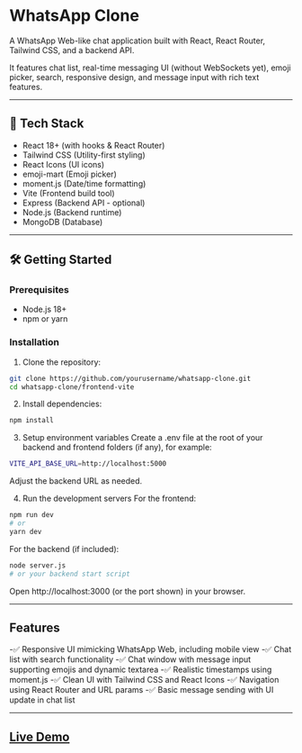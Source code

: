 # WhatsApp Clone

A WhatsApp Web-like chat application built with React, React Router, Tailwind CSS, and a backend API.

It features chat list, real-time messaging UI (without WebSockets yet), emoji picker, search, responsive design, and message input with rich text features.

---

## 🚀 Tech Stack

- React 18+ (with hooks & React Router)
- Tailwind CSS (Utility-first styling)
- React Icons (UI icons)
- emoji-mart (Emoji picker)
- moment.js (Date/time formatting)
- Vite (Frontend build tool)
- Express (Backend API - optional)
- Node.js (Backend runtime)
- MongoDB (Database)

---

## 🛠️ Getting Started

### Prerequisites

- Node.js 18+
- npm or yarn

### Installation

1. Clone the repository:

```bash
git clone https://github.com/yourusername/whatsapp-clone.git
cd whatsapp-clone/frontend-vite
```

2. Install dependencies:

```bash
npm install
```

3. Setup environment variables
Create a .env file at the root of your backend and frontend folders (if any), for example:

```bash
VITE_API_BASE_URL=http://localhost:5000
```
Adjust the backend URL as needed.

4. Run the development servers
For the frontend:

```bash
npm run dev
# or
yarn dev
```
For the backend (if included):

```bash
node server.js
# or your backend start script
```
Open http://localhost:3000 (or the port shown) in your browser.

---

## Features
-✅ Responsive UI mimicking WhatsApp Web, including mobile view
-✅ Chat list with search functionality
-✅ Chat window with message input supporting emojis and dynamic textarea
-✅ Realistic timestamps using moment.js
-✅ Clean UI with Tailwind CSS and React Icons
-✅ Navigation using React Router and URL params
-✅ Basic message sending with UI update in chat list

---

## [Live Demo](https://whatsapp-web-tau.vercel.app/chat/929967673820)
